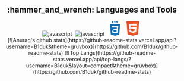 
<div align="center" gap="4px">



<div align="center">
    <h2> :hammer_and_wrench: Languages and Tools </h2>
    <img src="https://cdn.jsdelivr.net/gh/devicons/devicon/icons/javascript/javascript-original.svg" alt="javascript" width="45" height="45"/>&nbsp;
    <img src="https://cdn.jsdelivr.net/gh/devicons/devicon/icons/react/react-original.svg" alt="javascript" width="45" height="45"/>&nbsp;
    <img src="https://github.com/devicons/devicon/blob/master/icons/css3/css3-plain-wordmark.svg"  title="CSS3" alt="CSS" width="40" height="40"/>&nbsp;
    <img src="https://github.com/devicons/devicon/blob/master/icons/html5/html5-original.svg" title="HTML5" alt="HTML" width="40" height="40"/>&nbsp;
</div>
<div align="center"> 
    [![Anurag's github stats](https://github-readme-stats.vercel.app/api?username=B1duk&theme=gruvbox)](https://github.com/B1duk/github-readme-stats)  
    [![Top Langs](https://github-readme-stats.vercel.app/api/top-langs/?username=B1duk&layout=compact&theme=gruvbox)](https://github.com/B1duk/github-readme-stats)
</div>
</div>
